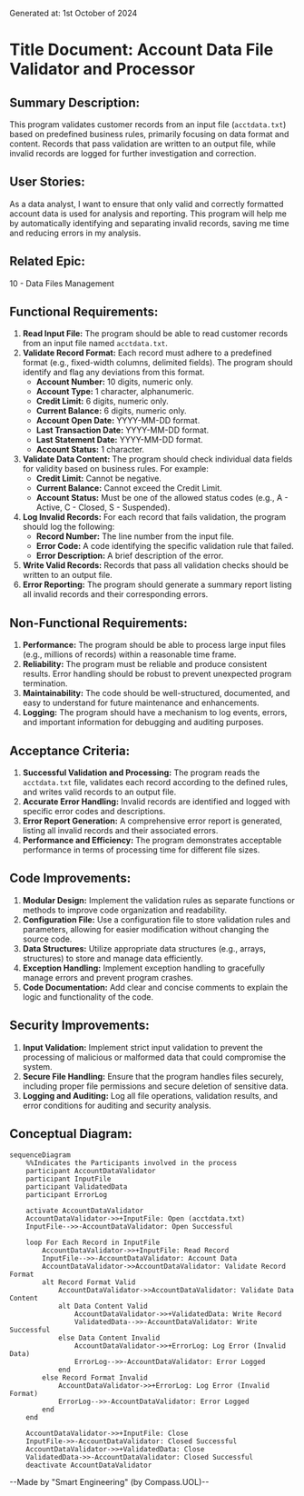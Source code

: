 Generated at: 1st October of 2024

# **Title Document:** Account Data File Validator and Processor

## **Summary Description:** 
This program validates customer records from an input file (`acctdata.txt`) based on predefined business rules, primarily focusing on data format and content. Records that pass validation are written to an output file, while invalid records are logged for further investigation and correction. 

## **User Stories:**
As a data analyst, I want to ensure that only valid and correctly formatted account data is used for analysis and reporting. This program will help me by automatically identifying and separating invalid records, saving me time and reducing errors in my analysis.

## **Related Epic:**
10 - Data Files Management

## **Functional Requirements:**
1. **Read Input File:** The program should be able to read customer records from an input file named `acctdata.txt`. 
2. **Validate Record Format:** Each record must adhere to a predefined format (e.g., fixed-width columns, delimited fields). The program should identify and flag any deviations from this format.
     - **Account Number:** 10 digits, numeric only.
     - **Account Type:** 1 character, alphanumeric.
     - **Credit Limit:** 6 digits, numeric only.
     - **Current Balance:** 6 digits, numeric only.
     - **Account Open Date:** YYYY-MM-DD format.
     - **Last Transaction Date:** YYYY-MM-DD format.
     - **Last Statement Date:** YYYY-MM-DD format.
     - **Account Status:** 1 character.
3. **Validate Data Content:** The program should check individual data fields for validity based on business rules. For example:
     - **Credit Limit:** Cannot be negative.
     - **Current Balance:** Cannot exceed the Credit Limit.
     - **Account Status:** Must be one of the allowed status codes (e.g., A - Active, C - Closed, S - Suspended).
4. **Log Invalid Records:** For each record that fails validation, the program should log the following:
     - **Record Number:** The line number from the input file.
     - **Error Code:** A code identifying the specific validation rule that failed.
     - **Error Description:** A brief description of the error.
5. **Write Valid Records:**  Records that pass all validation checks should be written to an output file. 
6. **Error Reporting:** The program should generate a summary report listing all invalid records and their corresponding errors. 

## **Non-Functional Requirements:**
1. **Performance:** The program should be able to process large input files (e.g., millions of records) within a reasonable time frame.
2. **Reliability:** The program must be reliable and produce consistent results. Error handling should be robust to prevent unexpected program termination.
3. **Maintainability:** The code should be well-structured, documented, and easy to understand for future maintenance and enhancements.
4. **Logging:** The program should have a mechanism to log events, errors, and important information for debugging and auditing purposes.

## **Acceptance Criteria:**
1. **Successful Validation and Processing:** The program reads the `acctdata.txt` file, validates each record according to the defined rules, and writes valid records to an output file.
2. **Accurate Error Handling:** Invalid records are identified and logged with specific error codes and descriptions.
3. **Error Report Generation:** A comprehensive error report is generated, listing all invalid records and their associated errors.
4. **Performance and Efficiency:** The program demonstrates acceptable performance in terms of processing time for different file sizes.

## **Code Improvements:**
1. **Modular Design:** Implement the validation rules as separate functions or methods to improve code organization and readability.
2. **Configuration File:** Use a configuration file to store validation rules and parameters, allowing for easier modification without changing the source code. 
3. **Data Structures:** Utilize appropriate data structures (e.g., arrays, structures) to store and manage data efficiently.
4. **Exception Handling:** Implement exception handling to gracefully manage errors and prevent program crashes.
5. **Code Documentation:** Add clear and concise comments to explain the logic and functionality of the code.

## **Security Improvements:**
1. **Input Validation:** Implement strict input validation to prevent the processing of malicious or malformed data that could compromise the system.
2. **Secure File Handling:** Ensure that the program handles files securely, including proper file permissions and secure deletion of sensitive data.
3. **Logging and Auditing:** Log all file operations, validation results, and error conditions for auditing and security analysis.

## **Conceptual Diagram:**

```mermaid
sequenceDiagram
    %%Indicates the Participants involved in the process
    participant AccountDataValidator
    participant InputFile
    participant ValidatedData
    participant ErrorLog

    activate AccountDataValidator
    AccountDataValidator->>+InputFile: Open (acctdata.txt)
    InputFile-->>-AccountDataValidator: Open Successful

    loop For Each Record in InputFile
        AccountDataValidator->>+InputFile: Read Record
        InputFile-->>-AccountDataValidator: Account Data
        AccountDataValidator->>AccountDataValidator: Validate Record Format
        alt Record Format Valid
            AccountDataValidator->>AccountDataValidator: Validate Data Content
            alt Data Content Valid
                AccountDataValidator->>+ValidatedData: Write Record
                ValidatedData-->>-AccountDataValidator: Write Successful
            else Data Content Invalid
                AccountDataValidator->>+ErrorLog: Log Error (Invalid Data)
                ErrorLog-->>-AccountDataValidator: Error Logged
            end
        else Record Format Invalid
            AccountDataValidator->>+ErrorLog: Log Error (Invalid Format)
            ErrorLog-->>-AccountDataValidator: Error Logged
        end
    end
    
    AccountDataValidator->>+InputFile: Close
    InputFile->>-AccountDataValidator: Closed Successful
    AccountDataValidator->>+ValidatedData: Close
    ValidatedData->>-AccountDataValidator: Closed Successful
    deactivate AccountDataValidator
```

--Made by "Smart Engineering" (by Compass.UOL)--